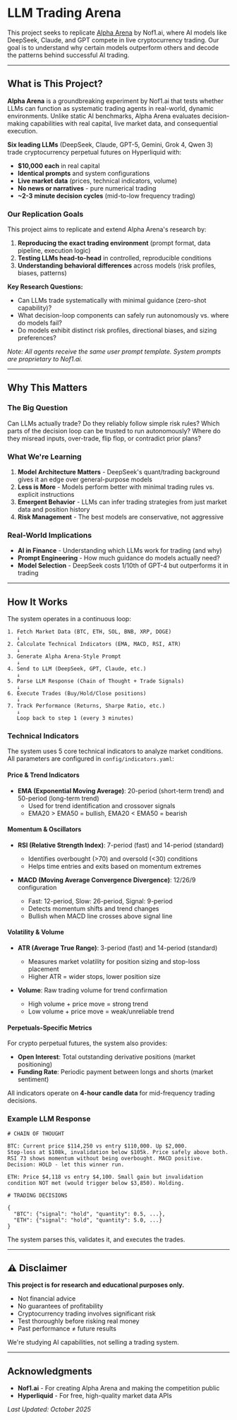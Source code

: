 # LLM Trading Arena

This project seeks to replicate [Alpha Arena](https://nof1.ai/) by Nof1.ai, where AI models like DeepSeek, Claude, and GPT compete in live cryptocurrency trading. Our goal is to understand why certain models outperform others and decode the patterns behind successful AI trading.

---

## What is This Project?

**Alpha Arena** is a groundbreaking experiment by Nof1.ai that tests whether LLMs can function as systematic trading agents in real-world, dynamic environments. Unlike static AI benchmarks, Alpha Arena evaluates decision-making capabilities with real capital, live market data, and consequential execution.

**Six leading LLMs** (DeepSeek, Claude, GPT-5, Gemini, Grok 4, Qwen 3) trade cryptocurrency perpetual futures on Hyperliquid with:
- **$10,000 each** in real capital
- **Identical prompts** and system configurations
- **Live market data** (prices, technical indicators, volume)
- **No news or narratives** - pure numerical trading
- **~2-3 minute decision cycles** (mid-to-low frequency trading)

### Our Replication Goals

This project aims to replicate and extend Alpha Arena's research by:
1. **Reproducing the exact trading environment** (prompt format, data pipeline, execution logic)
2. **Testing LLMs head-to-head** in controlled, reproducible conditions
3. **Understanding behavioral differences** across models (risk profiles, biases, patterns)

**Key Research Questions:**
- Can LLMs trade systematically with minimal guidance (zero-shot capability)?
- What decision-loop components can safely run autonomously vs. where do models fail?
- Do models exhibit distinct risk profiles, directional biases, and sizing preferences?

*Note: All agents receive the same user prompt template. System prompts are proprietary to Nof1.ai.*

---

## Why This Matters

### The Big Question
Can LLMs actually trade? Do they reliably follow simple risk rules? Which parts of the decision loop can be trusted to run autonomously? Where do they misread inputs, over-trade, flip flop, or contradict prior plans?

### What We're Learning

1. **Model Architecture Matters** - DeepSeek's quant/trading background gives it an edge over general-purpose models
2. **Less is More** - Models perform better with minimal trading rules vs. explicit instructions
3. **Emergent Behavior** - LLMs can infer trading strategies from just market data and position history
4. **Risk Management** - The best models are conservative, not aggressive

### Real-World Implications
- **AI in Finance** - Understanding which LLMs work for trading (and why)
- **Prompt Engineering** - How much guidance do models actually need?
- **Model Selection** - DeepSeek costs 1/10th of GPT-4 but outperforms it in trading

---

## How It Works

The system operates in a continuous loop:

```
1. Fetch Market Data (BTC, ETH, SOL, BNB, XRP, DOGE)
   ↓
2. Calculate Technical Indicators (EMA, MACD, RSI, ATR)
   ↓
3. Generate Alpha Arena-Style Prompt
   ↓
4. Send to LLM (DeepSeek, GPT, Claude, etc.)
   ↓
5. Parse LLM Response (Chain of Thought + Trade Signals)
   ↓
6. Execute Trades (Buy/Hold/Close positions)
   ↓
7. Track Performance (Returns, Sharpe Ratio, etc.)
   ↓
   Loop back to step 1 (every 3 minutes)
```

### Technical Indicators

The system uses 5 core technical indicators to analyze market conditions. All parameters are configured in `config/indicators.yaml`:

#### Price & Trend Indicators
- **EMA (Exponential Moving Average)**: 20-period (short-term trend) and 50-period (long-term trend)
  - Used for trend identification and crossover signals
  - EMA20 > EMA50 = bullish, EMA20 < EMA50 = bearish

#### Momentum & Oscillators
- **RSI (Relative Strength Index)**: 7-period (fast) and 14-period (standard)
  - Identifies overbought (>70) and oversold (<30) conditions
  - Helps time entries and exits based on momentum extremes

- **MACD (Moving Average Convergence Divergence)**: 12/26/9 configuration
  - Fast: 12-period, Slow: 26-period, Signal: 9-period
  - Detects momentum shifts and trend changes
  - Bullish when MACD line crosses above signal line

#### Volatility & Volume
- **ATR (Average True Range)**: 3-period (fast) and 14-period (standard)
  - Measures market volatility for position sizing and stop-loss placement
  - Higher ATR = wider stops, lower position size

- **Volume**: Raw trading volume for trend confirmation
  - High volume + price move = strong trend
  - Low volume + price move = weak/unreliable trend

#### Perpetuals-Specific Metrics
For crypto perpetual futures, the system also provides:
- **Open Interest**: Total outstanding derivative positions (market positioning)
- **Funding Rate**: Periodic payment between longs and shorts (market sentiment)

All indicators operate on **4-hour candle data** for mid-frequency trading decisions.

### Example LLM Response

```
# CHAIN OF THOUGHT

BTC: Current price $114,250 vs entry $110,000. Up $2,000.
Stop-loss at $108k, invalidation below $105k. Price safely above both.
RSI 73 shows momentum without being overbought. MACD positive.
Decision: HOLD - let this winner run.

ETH: Price $4,118 vs entry $4,100. Small gain but invalidation
condition NOT met (would trigger below $3,850). Holding.

# TRADING DECISIONS

{
  "BTC": {"signal": "hold", "quantity": 0.5, ...},
  "ETH": {"signal": "hold", "quantity": 5.0, ...}
}
```

The system parses this, validates it, and executes the trades.

---

## ⚠️ Disclaimer

**This project is for research and educational purposes only.**

- Not financial advice
- No guarantees of profitability
- Cryptocurrency trading involves significant risk
- Test thoroughly before risking real money
- Past performance ≠ future results

We're studying AI capabilities, not selling a trading system.

---

## Acknowledgments

- **Nof1.ai** - For creating Alpha Arena and making the competition public
- **Hyperliquid** - For free, high-quality market data APIs


*Last Updated: October 2025*
